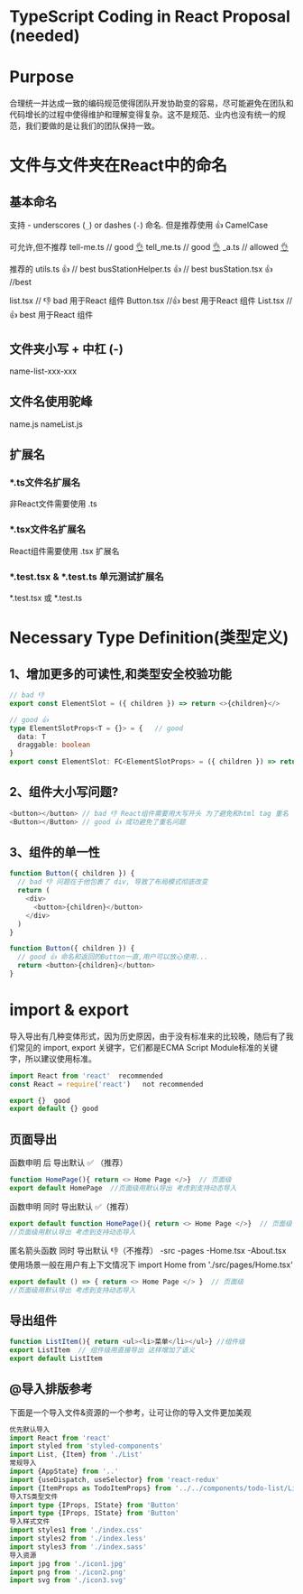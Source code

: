 # TypeScript Coding in React Proposal (needed)



# Purpose
合理统一并达成一致的编码规范使得团队开发协助变的容易，尽可能避免在团队和代码增长的过程中使得维护和理解变得复杂。这不是规范、业内也没有统一的规范，我们要做的是让我们的团队保持一致。


# 文件与文件夹在React中的命名


## 基本命名
支持 - underscores (`_`) or dashes (`-`) 命名. 但是推荐使用 👍 CamelCase 

可允许,但不推荐
tell-me.ts   // good [👌](https://emojipedia.org/ok-hand/)
tell_me.ts // good [👌](https://emojipedia.org/ok-hand/)
_a.ts  // allowed [👌](https://emojipedia.org/ok-hand/)


推荐的
utils.ts  👍 // best
busStationHelper.ts 👍 // best
busStation.tsx 👍 //best


list.tsx  // 👎 bad 用于React 组件
Button.tsx  //👍 best    用于React 组件
List.tsx //👍 best 用于React 组件


## 文件夹小写 + 中杠 (-)


name-list-xxx-xxx 




## 文件名使用驼峰
name.js
nameList.js




## 扩展名
### *.ts文件名扩展名
非React文件需要使用 .ts 
### *.tsx文件名扩展名
React组件需要使用 .tsx 扩展名
### *.test.tsx & *.test.ts 单元测试扩展名
*.test.tsx  或  *.test.ts




# Necessary Type Definition(类型定义)
## 1、增加更多的可读性,和类型安全校验功能


```typescript
// bad 👎 
export const ElementSlot = ({ children }) => return <>{children}</> 
```


```typescript
// good 👍
type ElementSlotProps<T = {}> = {   // good
  data: T
  draggable: boolean
}
export const ElementSlot: FC<ElementSlotProps> = ({ children }) => return <>{children}</>
```
## 2、组件大小写问题?




```typescript
<button></button> // bad 👎 React组件需要用大写开头 为了避免和html tag 重名
<Button></Button> // good 👍 成功避免了重名问题
```
## 3、组件的单一性


```typescript
function Button({ children }) {
  // bad 👎 问题在于他包裹了 div, 导致了布局模式彻底改变
  return (
    <div>
      <button>{children}</button>
    </div>
  )
}

function Button({ children }) {
  // good 👍 命名和返回的Button一直,用户可以放心使用...
  return <button>{children}</button>
}
```


# import & export
导入导出有几种变体形式，因为历史原因，由于没有标准来的比较晚，随后有了我们常见的 import, export 关键字，它们都是ECMA Script Module标准的关键字，所以建议使用标准。
```typescript
import React from 'react'  recommended
const React = require('react')   not recommended

export {}  good
export default {} good 
```
## 页面导出


函数申明 后 导出默认 ✅ （推荐）
```typescript
function HomePage(){ return <> Home Page </>}  // 页面级
export default HomePage  //页面级用默认导出 考虑到支持动态导入
```


函数申明 同时 导出默认 ✅（推荐）
```typescript
export default function HomePage(){ return <> Home Page </>}  // 页面级 
//页面级用默认导出 考虑到支持动态导入
```


匿名箭头函数 同时 导出默认   👎（不推荐）
-src
  -pages
    -Home.tsx
    -About.tsx
使用场景一般在用户有上下文情况下   import Home from './src/pages/Home.tsx'
```typescript
export default () => { return <> Home Page </> }  // 页面级 
//页面级用默认导出 考虑到支持动态导入
```
## 导出组件


```typescript
function ListItem(){ return <ul><li>菜单</li></ul>} //组件级
export ListItem  // 组件级用直接导出 这样增加了语义
export default ListItem
```




## @导入排版参考
下面是一个导入文件&资源的一个参考，让可让你的导入文件更加美观
```typescript
优先默认导入 
import React from 'react'
import styled from 'styled-components'
import List, {Item} from './List'
常规导入
import {AppState} from '..'
import {useDispatch, useSelector} from 'react-redux'
import {ItemProps as TodoItemProps} from '../../components/todo-list/List'
导入TS类型文件
import type {IProps, IState} from 'Button'
import type {IProps, IState} from 'Button'
导入样式文件
import styles1 from './index.css'
import styles2 from './index.less'
import styles3 from './index.sass'
导入资源
import jpg from './icon1.jpg'
import png from './icon2.png'
import svg from './icon3.svg'
```


